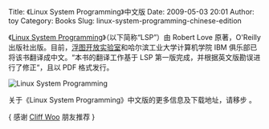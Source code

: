 Title: 《Linux System Programming》中文版
Date: 2009-05-03 20:01
Author: toy
Category: Books
Slug: linux-system-programming-chinese-edition

《[Linux System
Programming](http://oreilly.com/catalog/9780596009588/)》（以下简称“LSP”）由
Robert Love 原著，O'Reilly
出版社出版。目前，[浮图开放实验室](http://www.footoo.org/)和哈尔滨工业大学计算机学院
IBM 俱乐部已将该书翻译成中文。“本书的翻译工作基于 LSP
第一版完成，并根据英文版勘误进行了修正“，且以 PDF 格式发行。

![Linux System
Programming](http://i.linuxtoy.org/images/2009/05/lsp.png)

关于《Linux System Programming》中文版的更多信息及下载地址，请移步 。

{ 感谢 [Cliff Woo](http://blog.cliffwoo.com/) 朋友推荐 }
